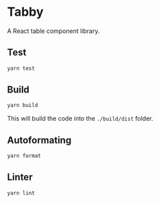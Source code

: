 # Tabby
A React table component library.

## Test
```bash
yarn test
```

## Build
```bash
yarn build
```
This will build the code into the `./build/dist` folder.

## Autoformating
```bash
yarn format
```  

## Linter
```bash
yarn lint
```
